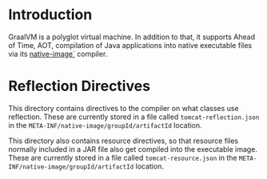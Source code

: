 <!--

    Licensed to the Apache Software Foundation (ASF) under one
    or more contributor license agreements.  See the NOTICE file
    distributed with this work for additional information
    regarding copyright ownership.  The ASF licenses this file
    to you under the Apache License, Version 2.0 (the
    "License"); you may not use this file except in compliance
    with the License.  You may obtain a copy of the License at

      http://www.apache.org/licenses/LICENSE-2.0

    Unless required by applicable law or agreed to in writing,
    software distributed under the License is distributed on an
    "AS IS" BASIS, WITHOUT WARRANTIES OR CONDITIONS OF ANY
    KIND, either express or implied.  See the License for the
    specific language governing permissions and limitations
    under the License.

-->

Introduction
===

GraalVM is a polyglot virtual machine. In addition to that, it supports Ahead of Time,
AOT, compilation of Java applications into native executable files via its
[native-image`](https://github.com/oracle/graal/tree/master/substratevm) compiler.

Reflection Directives
===

This directory contains directives to the compiler on what classes use reflection.
These are currently stored in a file called `tomcat-reflection.json` in the `META-INF/native-image/groupId/artifactId`
location.

This directory also contains resource directives, so that resource files normally included in a JAR file
also get compiled into the executable image.
These are currently stored in a file called `tomcat-resource.json` in the `META-INF/native-image/groupId/artifactId`
location.
